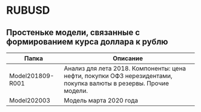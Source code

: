 # RUBUSD
## Простеньке модели, связанные с формированием курса доллара к рублю

Папка | Описание
----|----
Model201809-R001 | Анализ для лета 2018. Компоненты: цена нефти, покупки ОФЗ нерезидентами, покупка валюты в резервы. Прочие модели. 
Model202003 | Модель марта 2020 года

